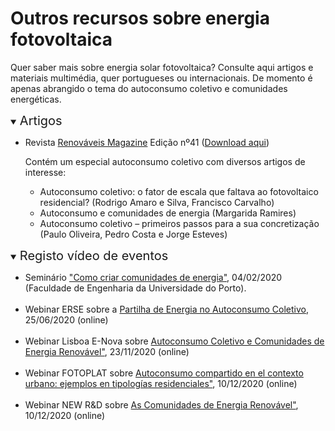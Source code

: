 # Outros recursos sobre energia fotovoltaica

Quer saber mais sobre energia solar fotovoltaica? Consulte aqui artigos e materiais multimédia, quer portugueses ou internacionais.
De momento é apenas abrangido o tema do autoconsumo coletivo e comunidades energéticas.<br>

<details open>
<summary> <span style="font-size:20px;">Artigos </span></summary>
<ul>

<li> Revista <a href="https://www.renovaveismagazine.pt/" target="_blank">Renováveis Magazine</a> Edição nº41 (<a href="https://www.renovaveismagazine.pt/revista-2/" target="_blank">Download aqui</a>) </li>

<p></p>Contém um especial autoconsumo coletivo com diversos artigos de interesse: 

<ul>
<li> Autoconsumo coletivo: o fator de escala que faltava ao fotovoltaico residencial? (Rodrigo Amaro e Silva, Francisco Carvalho)</li>
<li> Autoconsumo e comunidades de energia (Margarida Ramires) </li>
<li> Autoconsumo coletivo – primeiros passos para a sua concretização (Paulo Oliveira, Pedro Costa e Jorge Esteves)</li>
</ul>

</ul>
</details>

<details open>
<summary> <span style="font-size:20px;">Registo vídeo de eventos</span></summary>

<ul>
<li> Seminário <a href="https://www.youtube.com/watch?v=TJt7GP-mCgE" target="_blank">"Como criar comunidades de energia"</a>, 04/02/2020 (Faculdade de Engenharia da Universidade do Porto).  </li> 
<br>

<li> Webinar ERSE sobre a <a href="https://www.youtube.com/watch?v=TjNuCm4gFjM" target="_blank"> Partilha de Energia no Autoconsumo Coletivo</a>, 25/06/2020 (online) </li>
<br>

<li> Webinar Lisboa E-Nova sobre <a href="https://www.youtube.com/watch?v=q4lRIdWtT7w" target="_blank"> Autoconsumo Coletivo e Comunidades de Energia Renovável"</a>, 23/11/2020 (online) </li>
<br>

<li> Webinar FOTOPLAT sobre <a href="https://www.youtube.com/watch?v=5xS06A5mmdw" target="_blank"> Autoconsumo compartido en el contexto urbano: ejemplos en tipologías residenciales"</a>, 10/12/2020 (online) </li>
<br>

<li> Webinar NEW R&D sobre <a href="https://www.youtube.com/watch?v=rfRm3FvAON0" target="_blank"> As Comunidades de Energia Renovável"</a>, 10/12/2020 (online) </li>

</ul>
</details>